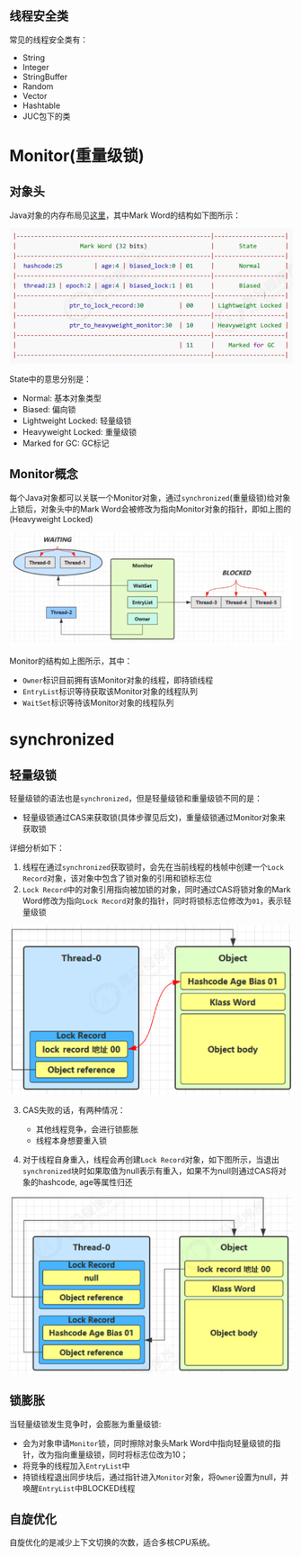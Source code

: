 ## 线程安全类

常见的线程安全类有：

- String
- Integer
- StringBuffer
- Random
- Vector
- Hashtable
- JUC包下的类

# Monitor(重量级锁)

## 对象头

Java对象的内存布局见[这里](./JVM.md#对象的内存布局)，其中Mark Word的结构如下图所示：

![20230606204904](https://raw.githubusercontent.com/PercivalYang/imgsSaving/main/imgs/20230606204904.png)

State中的意思分别是：

- Normal: 基本对象类型
- Biased: 偏向锁
- Lightweight Locked: 轻量级锁
- Heavyweight Locked: 重量级锁
- Marked for GC: GC标记

## Monitor概念

每个Java对象都可以关联一个Monitor对象，通过`synchronized`(重量级锁)给对象上锁后，对象头中的Mark Word会被修改为指向Monitor对象的指针，即如上图的(Heavyweight Locked)

![20230606205256](https://raw.githubusercontent.com/PercivalYang/imgsSaving/main/imgs/20230606205256.png)

Monitor的结构如上图所示，其中：

- `Owner`标识目前拥有该Monitor对象的线程，即持锁线程
- `EntryList`标识等待获取该Monitor对象的线程队列
- `WaitSet`标识等待该Monitor对象的线程队列

# synchronized

## 轻量级锁

轻量级锁的语法也是`synchronized`，但是轻量级锁和重量级锁不同的是：

- 轻量级锁通过CAS来获取锁(具体步骤见后文)，重量级锁通过Monitor对象来获取锁

详细分析如下：

1. 线程在通过`synchronized`获取锁时，会先在当前线程的栈帧中创建一个`Lock Record`对象，该对象中包含了锁对象的引用和锁标志位
2. `Lock Record`中的对象引用指向被加锁的对象，同时通过CAS将锁对象的Mark Word修改为指向`Lock Record`对象的指针，同时将锁标志位修改为`01`，表示轻量级锁

![20230606213537](https://raw.githubusercontent.com/PercivalYang/imgsSaving/main/imgs/20230606213537.png)

3. CAS失败的话，有两种情况：

   - 其他线程竞争，会进行锁膨胀
   - 线程本身想要重入锁

4. 对于线程自身重入，线程会再创建`Lock Record`对象，如下图所示，当退出`synchronized`块时如果取值为null表示有重入，如果不为null则通过CAS将对象的hashcode, age等属性归还

![20230606214026](https://raw.githubusercontent.com/PercivalYang/imgsSaving/main/imgs/20230606214026.png)

## 锁膨胀

当轻量级锁发生竞争时，会膨胀为重量级锁:

- 会为对象申请`Monitor`锁，同时擦除对象头Mark Word中指向轻量级锁的指针，改为指向重量级锁，同时将标志位改为10；
- 将竞争的线程加入`EntryList`中
- 持锁线程退出同步块后，通过指针进入`Monitor`对象，将`Owner`设置为null，并唤醒`EntryList`中BLOCKED线程

## 自旋优化

自旋优化的是减少上下文切换的次数，适合多核CPU系统。

